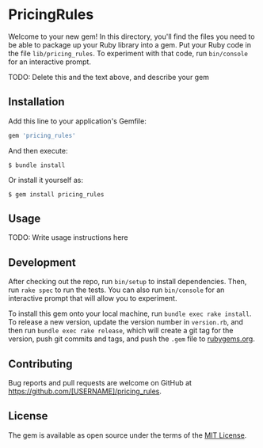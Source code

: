 # PricingRules

Welcome to your new gem! In this directory, you'll find the files you need to be able to package up your Ruby library into a gem. Put your Ruby code in the file `lib/pricing_rules`. To experiment with that code, run `bin/console` for an interactive prompt.

TODO: Delete this and the text above, and describe your gem

## Installation

Add this line to your application's Gemfile:

```ruby
gem 'pricing_rules'
```

And then execute:

    $ bundle install

Or install it yourself as:

    $ gem install pricing_rules

## Usage

TODO: Write usage instructions here

## Development

After checking out the repo, run `bin/setup` to install dependencies. Then, run `rake spec` to run the tests. You can also run `bin/console` for an interactive prompt that will allow you to experiment.

To install this gem onto your local machine, run `bundle exec rake install`. To release a new version, update the version number in `version.rb`, and then run `bundle exec rake release`, which will create a git tag for the version, push git commits and tags, and push the `.gem` file to [rubygems.org](https://rubygems.org).

## Contributing

Bug reports and pull requests are welcome on GitHub at https://github.com/[USERNAME]/pricing_rules.


## License

The gem is available as open source under the terms of the [MIT License](https://opensource.org/licenses/MIT).
